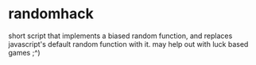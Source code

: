 # randomhack
short script that implements a biased random function, and replaces javascript's default random function with it. may help out with luck based games ;^)

